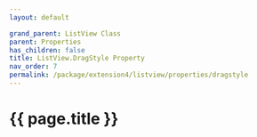 ```yaml
---
layout: default

grand_parent: ListView Class
parent: Properties
has_children: false
title: ListView.DragStyle Property
nav_order: 7
permalink: /package/extension4/listview/properties/dragstyle
---
```

# {{ page.title }}